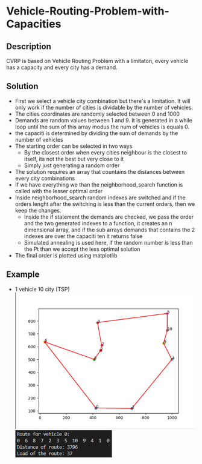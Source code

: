 # Vehicle-Routing-Problem-with-Capacities
## Description

CVRP is based on Vehicle Routing Problem with a limitaton, every vehicle has a capacity and every city has a demand.
## Solution
* First we select a vehicle city combination but there's a limitation. It will only work if the number of cities is dividable by the number of vehicles.
* The cities coordinates are randomly selected between 0 and 1000
* Demands are random values between 1 and 9. It is generated in a while loop until the sum of this array modus the num of vehicles is equals 0.
* the capaciti is determined by dividing the sum of demands by the number of vehicles
* The starting order can be selected in two ways
    * By the closest order when every cities neighbour is the closest to itself, its not the best but very close to it
    * Simply just generating a random order
* The solution requires an array that countains the distances between every city combinations
* If we have everything we than the neighborhood_search function is called with the lesser optimal order
* Inside neighborhood_search random indexes are switched and if the orders lenght after the switching is less than the current orders, then we keep the changes.
    * Inside the if statement the demands are checked, we pass the order and the two generated indexes to a function, it creates an n dimensional array, and if the sub arrays demands that contains the 2 indexes are over the capaciti ten it returns false
    * Simulated annealing is used here, if the random number is less than the Pt than we accept the less optimal solution
* The final order is plotted using matplotlib
## Example
* 1 vehicle 10 city (TSP)
![image](https://github.com/NyAgoston/Vehicle-Routing-Problem-with-Capacities/blob/main/img/1-10.png)
![image](https://github.com/NyAgoston/Vehicle-Routing-Problem-with-Capacities/blob/main/img/1-10r.png)

